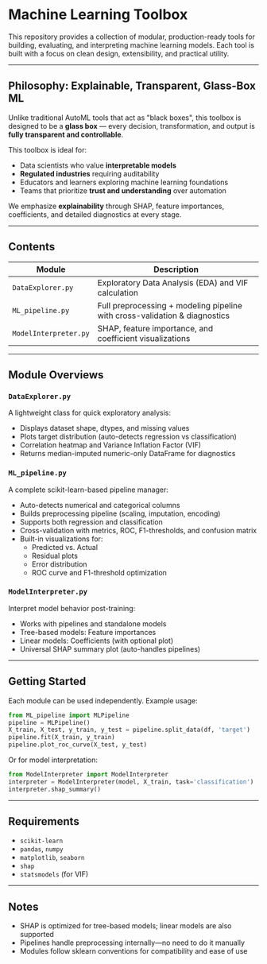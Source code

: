 
# Machine Learning Toolbox

This repository provides a collection of modular, production-ready tools for building, evaluating, and interpreting machine learning models. Each tool is built with a focus on clean design, extensibility, and practical utility.

---

## Philosophy: Explainable, Transparent, Glass-Box ML

Unlike traditional AutoML tools that act as "black boxes", this toolbox is designed to be a **glass box** — every decision, transformation, and output is **fully transparent and controllable**.

This toolbox is ideal for:
- Data scientists who value **interpretable models**
- **Regulated industries** requiring auditability
- Educators and learners exploring machine learning foundations
- Teams that prioritize **trust and understanding** over automation

We emphasize **explainability** through SHAP, feature importances, coefficients, and detailed diagnostics at every stage.

---

## Contents

| Module                    | Description                                                                 |
|--------------------------|-----------------------------------------------------------------------------|
| `DataExplorer.py`         | Exploratory Data Analysis (EDA) and VIF calculation                        |
| `ML_pipeline.py`          | Full preprocessing + modeling pipeline with cross-validation & diagnostics |
| `ModelInterpreter.py`     | SHAP, feature importance, and coefficient visualizations                   |
---

## Module Overviews

### `DataExplorer.py`
A lightweight class for quick exploratory analysis:
- Displays dataset shape, dtypes, and missing values
- Plots target distribution (auto-detects regression vs classification)
- Correlation heatmap and Variance Inflation Factor (VIF)
- Returns median-imputed numeric-only DataFrame for diagnostics

### `ML_pipeline.py`
A complete scikit-learn-based pipeline manager:
- Auto-detects numerical and categorical columns
- Builds preprocessing pipeline (scaling, imputation, encoding)
- Supports both regression and classification
- Cross-validation with metrics, ROC, F1-thresholds, and confusion matrix
- Built-in visualizations for:
  - Predicted vs. Actual
  - Residual plots
  - Error distribution
  - ROC curve and F1-threshold optimization

### `ModelInterpreter.py`
Interpret model behavior post-training:
- Works with pipelines and standalone models
- Tree-based models: Feature importances
- Linear models: Coefficients (with optional plot)
- Universal SHAP summary plot (auto-handles pipelines)

---

## Getting Started

Each module can be used independently. Example usage:

```python
from ML_pipeline import MLPipeline
pipeline = MLPipeline()
X_train, X_test, y_train, y_test = pipeline.split_data(df, 'target')
pipeline.fit(X_train, y_train)
pipeline.plot_roc_curve(X_test, y_test)
```

Or for model interpretation:

```python
from ModelInterpreter import ModelInterpreter
interpreter = ModelInterpreter(model, X_train, task='classification')
interpreter.shap_summary()
```

---

## Requirements

- `scikit-learn`
- `pandas`, `numpy`
- `matplotlib`, `seaborn`
- `shap`
- `statsmodels` (for VIF)

---

## Notes

- SHAP is optimized for tree-based models; linear models are also supported
- Pipelines handle preprocessing internally—no need to do it manually
- Modules follow sklearn conventions for compatibility and ease of use
